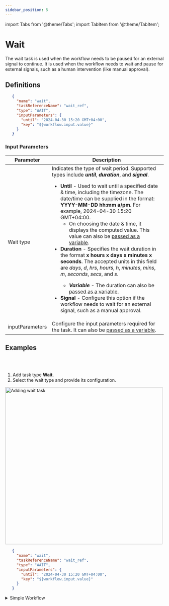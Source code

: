 ```yaml
---
sidebar_position: 5
---
```


import Tabs from '@theme/Tabs';
import TabItem from '@theme/TabItem';

# Wait

The wait task is used when the workflow needs to be paused for an external signal to continue. It is used when the workflow needs to wait and pause for external signals, such as a human intervention (like manual approval).

## Definitions

```json
   {
     "name": "wait",
     "taskReferenceName": "wait_ref",
     "type": "WAIT",
     "inputParameters": {
       "until": "2024-04-30 15:20 GMT+04:00",
       "key": "${workflow.input.value}"
     }
   }
```

### Input Parameters

|Parameter | Description |
| -------- | ----------- | 
| Wait type | Indicates the type of wait period. Supported types include **_until_**, **_duration_**, and **_signal_**.<ul><li>**Until** - Used to wait until a specified date & time, including the timezone. The date/time can be supplied in the format: **YYYY-MM-DD hh:mm a/pm**. For example, 2024-04-30 15:20 GMT+04:00.<ul><li>On choosing the date & time, it displays the computed value. This value can also be [passed as a variable](https://orkes.io/content/developer-guides/passing-inputs-to-task-in-conductor).</li></ul></li><li>**Duration** - Specifies the wait duration in the format **x hours x days x minutes x seconds**. The accepted units in this field are _days_, _d_, _hrs_, _hours_, _h_, _minutes_, _mins_, _m_, _seconds_, _secs_, and _s_.</li><ul><li>**_Variable_** - The duration can also be [passed as a variable](https://orkes.io/content/developer-guides/passing-inputs-to-task-in-conductor).</li></ul><li>**Signal** - Configure this option if the workflow needs to wait for an external signal, such as a manual approval.</li></ul> |
| inputParameters | Configure the input parameters required for the task. It can also be [passed as a variable](https://orkes.io/content/developer-guides/passing-inputs-to-task-in-conductor). |

## Examples


<Tabs>
<TabItem value="UI" label="UI" className="paddedContent">

<div className="row">
<div className="col col--4">

<br/>
<br/>

1. Add task type **Wait**.
2. Select the wait type and provide its configuration.

</div>
<div className="col">
<div className="embed-loom-video">

<p><img src="/content/img/ui-guide-wait-task.png" alt="Adding wait task" width="500" height="auto"/></p>

</div>
</div>
</div>



</TabItem>
 <TabItem value="JSON" label="JSON Example">

```json
   {
     "name": "wait",
     "taskReferenceName": "wait_ref",
     "type": "WAIT",
     "inputParameters": {
       "until": "2024-04-30 15:20 GMT+04:00",
       "key": "${workflow.input.value}"
     }
   }
```

</TabItem>
</Tabs>


<details><summary>Simple Workflow</summary>
<p>
The following task waits until Dec 25, 2026, 9 am GST. Yes, that's right, 2026!
</p>

```json
{
     "name": "wait",
     "taskReferenceName": "wait_ref",
     "type": "WAIT",
     "inputParameters": {
       "until": "2026-12-25 09:00 GMT+04:00"
     }
   }
```

</details>